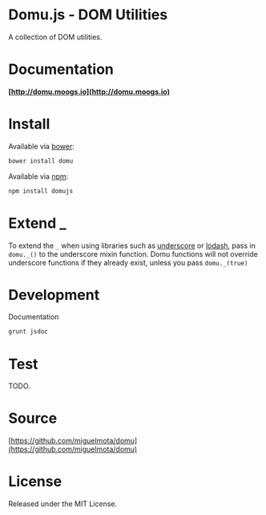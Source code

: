 # Domu.js - DOM Utilities

A collection of DOM utilities.

# Documentation

**[http://domu.moogs.io](http://domu.moogs.io)**

# Install

Available via [bower](http://bower.io/):

```bash
bower install domu
```

Available via [npm](https://www.npmjs.org/package/domujs):

```bash
npm install domujs
```

# Extend _

To extend the `_` when using libraries such as [underscore](http://underscorejs.org/) or [lodash](http://lodash.com/), pass in `domu._()` to the underscore mixin function. Domu functions will not override underscore functions if they already exist, unless you pass `domu._(true)`

# Development

Documentation

```bash
grunt jsdoc
```

# Test

TODO.

# Source

[https://github.com/miguelmota/domu](https://github.com/miguelmota/domu)

# License

Released under the MIT License.
